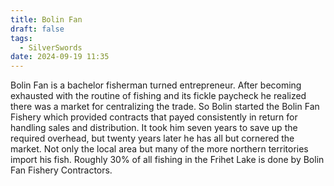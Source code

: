 ```yaml
---
title: Bolin Fan
draft: false
tags:
  - SilverSwords
date: 2024-09-19 11:35
---
```

Bolin Fan is a bachelor fisherman turned entrepreneur. After becoming exhausted with the routine of fishing and its fickle paycheck he realized there was a market for centralizing the trade. So Bolin started the Bolin Fan Fishery which provided contracts that payed consistently in return for handling sales and distribution. It took him seven years to save up the required overhead, but twenty years later he has all but cornered the market. Not only the local area but many of the more northern territories import his fish. Roughly 30% of all fishing in the Frihet Lake is done by Bolin Fan Fishery Contractors.